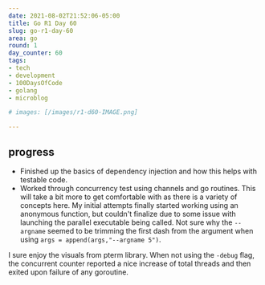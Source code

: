 ```yaml
---
date: 2021-08-02T21:52:06-05:00
title: Go R1 Day 60
slug: go-r1-day-60
area: go
round: 1
day_counter: 60
tags:
- tech
- development
- 100DaysOfCode
- golang
- microblog

# images: [/images/r1-d60-IMAGE.png]

---
```


## progress

- Finished up the basics of dependency injection and how this helps with testable code.
- Worked through concurrency test using channels and go routines.
This will take a bit more to get comfortable with as there is a variety of concepts here.
My initial attempts finally started working using an anonymous function, but couldn't finalize due to some issue with launching the parallel executable being called.
Not sure why the `--argname` seemed to be trimming the first dash from the argument when using `args = append(args,"--argname 5")`.

I sure enjoy the visuals from pterm library.
When not using the `-debug` flag, the concurrent counter reported a nice increase of total threads and then exited upon failure of any goroutine.

